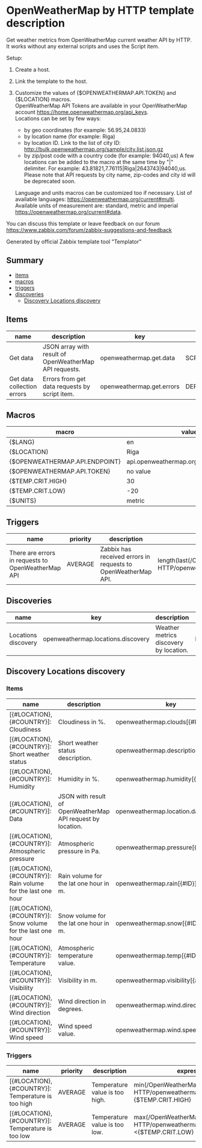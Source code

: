 # OpenWeatherMap by HTTP template description

Get weather metrics from OpenWeatherMap current weather API by HTTP.
It works without any external scripts and uses the Script item.

Setup:
  1. Create a host.

  2. Link the template to the host.

  3. Customize the values of {$OPENWEATHERMAP.API.TOKEN} and {$LOCATION} macros.  
      OpenWeatherMap API Tokens are available in your OpenWeatherMap account https://home.openweathermap.org/api_keys.  
      Locations can be set by few ways:
        - by geo coordinates (for example: 56.95,24.0833)
        - by location name (for example: Riga)
        - by location ID. Link to the list of city ID: http://bulk.openweathermap.org/sample/city.list.json.gz
        - by zip/post code with a country code (for example: 94040,us)
      A few locations can be added to the macro at the same time by "|" delimiter. 
      For example: 43.81821,7.76115|Riga|2643743|94040,us.
      Please note that API requests by city name, zip-codes and city id will be deprecated soon.
      
      Language and units macros can be customized too if necessary.
      List of available languages: https://openweathermap.org/current#multi.
      Available units of measurement are: standard, metric and imperial https://openweathermap.org/current#data.

You can discuss this template or leave feedback on our forum https://www.zabbix.com/forum/zabbix-suggestions-and-feedback

Generated by official Zabbix template tool "Templator"

## Summary
* [items](#items)
* [macros](#macros)
* [triggers](#triggers)
* [discoveries](#discoveries)
  * [Discovery Locations discovery ](#discovery_locations_discovery)

<a name="items"></a>

## Items
| name | description | key | type | delay |
| ------------- |------------- |------------- |------------- |------------- |
| Get data | JSON array with result of OpenWeatherMap API requests. | openweathermap.get.data | SCRIPT | 10m |
| Get data collection errors | Errors from get data requests by script item. | openweathermap.get.errors | DEPENDENT | 0 |


<a name="macros"></a>

## Macros
| macro | value |
| ------------- |------------- |
| {$LANG} | en |
| {$LOCATION} | Riga |
| {$OPENWEATHERMAP.API.ENDPOINT} | api.openweathermap.org/data/2.5/weather? |
| {$OPENWEATHERMAP.API.TOKEN} | no value |
| {$TEMP.CRIT.HIGH} | 30 |
| {$TEMP.CRIT.LOW} | -20 |
| {$UNITS} | metric |


<a name="triggers"></a>

## Triggers
| name | priority | description | expression | tags | url |
| ------------- |------------- |------------- |------------- |------------- |------------- |
| There are errors in requests to OpenWeatherMap API | AVERAGE | Zabbix has received errors in requests to OpenWeatherMap API. | length(last(/OpenWeatherMap by HTTP/openweathermap.get.errors))>0 | [{"tag": "scope", "value": "availability"}] | no url |


<a name="discoveries"></a>

## Discoveries
| name | key | description | type | lifetime | delay |
| ------------- |------------- |------------- |------------- |------------- |------------- |
| Locations discovery | openweathermap.locations.discovery | Weather metrics discovery by location. | DEPENDENT | 0d | 0 |


<a name="discovery_locations_discovery" />

## Discovery Locations discovery

### Items

| name | description | key | type |
| ------------- |------------- |------------- |------------- |
| [{#LOCATION}, {#COUNTRY}]: Cloudiness | Cloudiness in %. | openweathermap.clouds[{#ID}] | DEPENDENT |
| [{#LOCATION}, {#COUNTRY}]: Short weather status | Short weather status description. | openweathermap.description[{#ID}] | DEPENDENT |
| [{#LOCATION}, {#COUNTRY}]: Humidity | Humidity in %. | openweathermap.humidity[{#ID}] | DEPENDENT |
| [{#LOCATION}, {#COUNTRY}]: Data | JSON with result of OpenWeatherMap API request by location. | openweathermap.location.data[{#ID}] | DEPENDENT |
| [{#LOCATION}, {#COUNTRY}]: Atmospheric pressure | Atmospheric pressure in Pa. | openweathermap.pressure[{#ID}] | DEPENDENT |
| [{#LOCATION}, {#COUNTRY}]: Rain volume for the last one hour | Rain volume for the lat one hour in m. | openweathermap.rain[{#ID}] | DEPENDENT |
| [{#LOCATION}, {#COUNTRY}]: Snow volume for the last one hour | Snow volume for the lat one hour in m. | openweathermap.snow[{#ID}] | DEPENDENT |
| [{#LOCATION}, {#COUNTRY}]: Temperature | Atmospheric temperature value. | openweathermap.temp[{#ID}] | DEPENDENT |
| [{#LOCATION}, {#COUNTRY}]: Visibility | Visibility in m. | openweathermap.visibility[{#ID}] | DEPENDENT |
| [{#LOCATION}, {#COUNTRY}]: Wind direction | Wind direction in degrees. | openweathermap.wind.direction[{#ID}] | DEPENDENT |
| [{#LOCATION}, {#COUNTRY}]: Wind speed | Wind speed value. | openweathermap.wind.speed[{#ID}] | DEPENDENT |


### Triggers

| name | priority | description | expression | tags | url |
| ------------- |------------- |------------- |------------- |------------- |------------- |
| [{#LOCATION}, {#COUNTRY}]: Temperature is too high | AVERAGE | Temperature value is too high. | min(/OpenWeatherMap by HTTP/openweathermap.temp[{#ID}],#3)>{$TEMP.CRIT.HIGH} | [{"tag": "scope", "value": "notice"}] | no url |
| [{#LOCATION}, {#COUNTRY}]: Temperature is too low | AVERAGE | Temperature value is too low. | max(/OpenWeatherMap by HTTP/openweathermap.temp[{#ID}],#3)<{$TEMP.CRIT.LOW} | [{"tag": "scope", "value": "notice"}] | no url |

